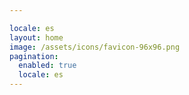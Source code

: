 ```yaml
---

locale: es
layout: home
image: /assets/icons/favicon-96x96.png
pagination:
  enabled: true
  locale: es
---
```


